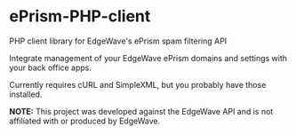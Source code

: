 ePrism-PHP-client
=================

PHP client library for EdgeWave's ePrism spam filtering API

Integrate management of your EdgeWave ePrism domains and settings with your back office apps.

Currently requires cURL and SimpleXML, but you probably have those installed.

**NOTE:** This project was developed against the EdgeWave API and is not affiliated with or produced by EdgeWave.


